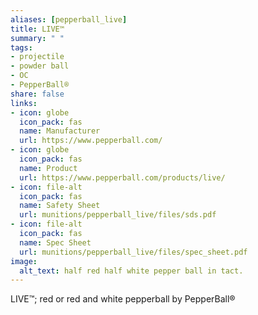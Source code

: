 ```yaml
--- 
aliases: [pepperball_live] 
title: LIVE™ 
summary: " " 
tags:  
- projectile 
- powder ball 
- OC
- PepperBall® 
share: false 
links:  
- icon: globe 
  icon_pack: fas 
  name: Manufacturer 
  url: https://www.pepperball.com/ 
- icon: globe 
  icon_pack: fas 
  name: Product 
  url: https://www.pepperball.com/products/live/ 
- icon: file-alt  
  icon_pack: fas 
  name: Safety Sheet 
  url: munitions/pepperball_live/files/sds.pdf 
- icon: file-alt  
  icon_pack: fas 
  name: Spec Sheet 
  url: munitions/pepperball_live/files/spec_sheet.pdf 
image: 
  alt_text: half red half white pepper ball in tact. 
---
```

LIVE™; red or red and white pepperball by PepperBall®
